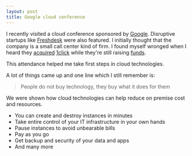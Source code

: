 ```yaml
---
layout: post
title: Google cloud conference
---
```


I recently visited a cloud conference sponsored by [Google](https://twitter.com/GoogleforWork/status/623085960176103425). Disruptive startups like [Freshdesk](http://freshdesk.com) were also featured. I initially thought that the company is a small call center kind of firm. I found myself wronged when I heard they [acquired](http://blog.1click.io/1click-joins-freshdesk/) [1click](https://1click.io/) while they're still raising [funds](http://www.forbes.com/sites/alexkonrad/2015/04/20/freshdesk-raises-fresh-50-million/).

This attendance helped me take first steps in cloud technologies.

A lot of things came up and one line which I still remember is:

> People do not buy technology, they buy what it does for them

We were shown how cloud technologies can help reduce on premise cost and resources.

 - You can create and destroy instances in minutes
 - Take entire control of your IT infrastructure in your own hands
 - Pause instances to avoid unbearable bills
 - Pay as you go
 - Get backup and security of your data and apps
 - And many more
